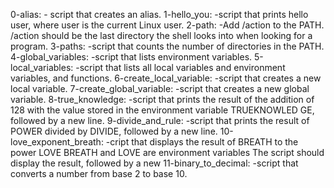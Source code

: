 0-alias:			- script that creates an alias.
1-hello_you:			-script that prints hello user, where user is the current Linux user.
2-path:				-Add /action to the PATH. /action should be the last directory the shell looks into when looking for a program.
3-paths:			-script that counts the number of directories in the PATH.
4-global_variables:		-script that lists environment variables.
5-local_variables:		-script that lists all local variables and environment variables, and functions.
6-create_local_variable:	-script that creates a new local variable.
7-create_global_variable:	-script that creates a new global variable.
8-true_knowledge:		-script that prints the result of the addition of 128 with the value stored in the environment variable TRUEKNOWLED					GE, followed by a new line.
9-divide_and_rule:		-script that prints the result of POWER divided by DIVIDE, followed by a new line.
10-love_exponent_breath:	-cript that displays the result of BREATH to the power LOVE
				       BREATH and LOVE are environment variables
				       The script should display the result, followed by a new
11-binary_to_decimal:		-script that converts a number from base 2 to base 10.